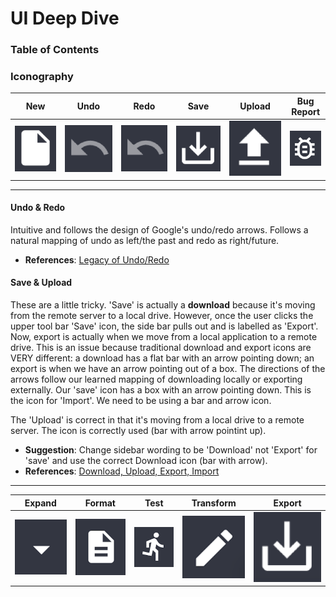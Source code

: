 # UI Deep Dive

### Table of Contents

### Iconography
| New | Undo | Redo | Save | Upload | Bug Report |
| --- | ---- | ---- | ---- | ------ | ---------- |
| ![new](new_icon.png) | ![undo](undo_icon.png) | ![redo](undo_icon.png) | ![save](save_icon.png) | ![upload](upload_icon.png) | ![bug](bug_icon.png) |

---

#### Undo & Redo
Intuitive and follows the design of Google's undo/redo arrows. Follows a natural mapping of undo as left/the past and redo as right/future.

- **References**: [Legacy of Undo/Redo](https://ux.stackexchange.com/questions/83723/why-are-the-undo-and-redo-arrow-icons-commonly-round)


#### Save & Upload
These are a little tricky. 'Save' is actually a **download** because it's moving from the remote server to a local drive. However, once the user clicks the upper tool bar 'Save' icon, the side bar pulls out and is labelled as 'Export'. Now, export is actually when we move from a local application to a remote drive. This is an issue because traditional download and export icons are VERY different: a download has a flat bar with an arrow pointing down; an export is when we have an arrow pointing out of a box. The directions of the arrows follow our learned mapping of downloading locally or exporting externally. Our 'save' icon has a box with an arrow pointing down. This is the icon for 'Import'. We need to be using a bar and arrow icon.

The 'Upload' is correct in that it's moving from a local drive to a remote server. The icon is correctly used (bar with arrow pointint up).

- **Suggestion**: Change sidebar wording to be 'Download' not 'Export' for 'save' and use the correct Download icon (bar with arrow). <br/>
- **References**: [Download, Upload, Export, Import](https://graphicdesign.stackexchange.com/questions/119273/import-export-vs-upload-download-icons-arrow-direction)

---

| Expand | Format | Test | Transform | Export |
| ------ | ------ | ---- | --------- | ------ | 
| ![expand](expand_icon.png) | ![format](format_icon.png) | ![test](test_icon.png) | ![transform](transform_icon.png) | ![export](save_icon.png) |
